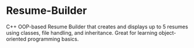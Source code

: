# Resume-Builder
C++ OOP-based Resume Builder that creates and displays up to 5 resumes using classes, file handling, and inheritance. Great for learning object-oriented programming basics.
